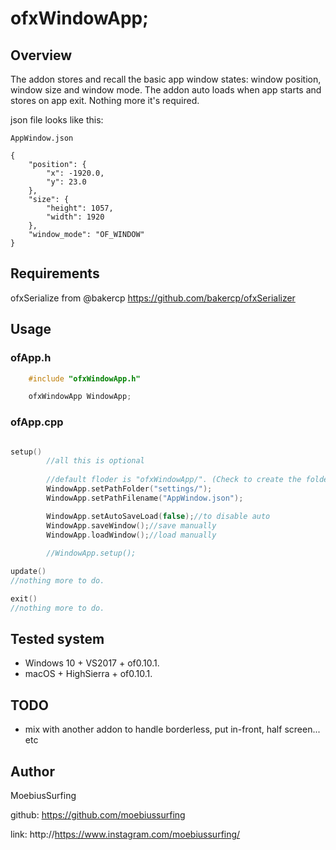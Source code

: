 # ofxWindowApp;

## Overview

The addon stores and recall the basic app window states: window position, window size and window mode.
The addon auto loads when app starts and stores on app exit. Nothing more it's required.

json file looks like this:
```
AppWindow.json

{
    "position": {
        "x": -1920.0,
        "y": 23.0
    },
    "size": {
        "height": 1057,
        "width": 1920
    },
    "window_mode": "OF_WINDOW"
}
```


## Requirements

ofxSerialize from @bakercp 
https://github.com/bakercp/ofxSerializer


## Usage

### ofApp.h
```cpp
    #include "ofxWindowApp.h"

    ofxWindowApp WindowApp;
```

### ofApp.cpp
```cpp 

setup()
        //all this is optional
        
        //default floder is "ofxWindowApp/". (Check to create the folder if required)
        WindowApp.setPathFolder("settings/");
        WindowApp.setPathFilename("AppWindow.json");

        WindowApp.setAutoSaveLoad(false);//to disable auto
        WindowApp.saveWindow();//save manually
        WindowApp.loadWindow();//load manually
        
        //WindowApp.setup();

update()
//nothing more to do.

exit()
//nothing more to do.
```


## Tested system

- Windows 10 + VS2017 + of0.10.1.
- macOS + HighSierra + of0.10.1.

## TODO

+ mix with another addon to handle borderless, put in-front, half screen... etc


## Author

MoebiusSurfing

github: https://github.com/moebiussurfing

link: http://https://www.instagram.com/moebiussurfing/
